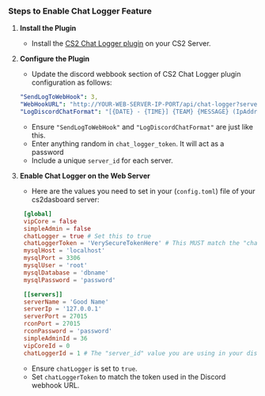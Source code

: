 ### Steps to Enable Chat Logger Feature

1. **Install the Plugin**

   - Install the [CS2 Chat Logger plugin](https://github.com/oqyh/cs2-Chat-Logger) on your CS2 Server.

2. **Configure the Plugin**

   - Update the discord webbook section of CS2 Chat Logger plugin configuration as follows:

   ```yaml
   "SendLogToWebHook": 3,
   "WebHookURL": "http://YOUR-WEB-SERVER-IP-PORT/api/chat-logger?server_id=1&chat_logger_token=VerySecureTokenHere",
   "LogDiscordChatFormat": "[{DATE} - {TIME}] {TEAM} {MESSAGE} (IpAddress: {IP})",
   ```

   - Ensure `"SendLogToWebHook"` and `"LogDiscordChatFormat"` are just like this.
   - Enter anything random in `chat_logger_token`. It will act as a password
   - Include a unique `server_id` for each server.

3. **Enable Chat Logger on the Web Server**

   - Here are the values you need to set in your (`config.toml`) file of your cs2dasboard server:

   ```toml
    [global]
    vipCore = false
    simpleAdmin = false
    chatLogger = true # Set this to true
    chatLoggerToken = 'VerySecureTokenHere' # This MUST match the "chat_logger_token" in your discord webhook url
    mysqlHost = 'localhost'
    mysqlPort = 3306
    mysqlUser = 'root'
    mysqlDatabase = 'dbname'
    mysqlPassword = 'password'

    [[servers]]
    serverName = 'Good Name'
    serverIp = '127.0.0.1'
    serverPort = 27015
    rconPort = 27015
    rconPassword = 'password'
    simpleAdminId = 36
    vipCoreId = 0
    chatLoggerId = 1 # The "server_id" value you are using in your discord webhook url for this server
   ```

   - Ensure `chatLogger` is set to `true`.
   - Set `chatLoggerToken` to match the token used in the Discord webhook URL.
